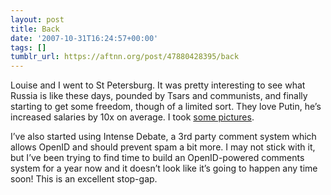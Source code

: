 ```yaml
---
layout: post
title: Back
date: '2007-10-31T16:24:57+00:00'
tags: []
tumblr_url: https://aftnn.org/post/47880428395/back
---
```

<p>Louise and I went to St Petersburg. It was pretty interesting to see what Russia is like these days, pounded by Tsars and communists, and finally starting to get some freedom, though of a limited sort. They love Putin, he&rsquo;s increased salaries by 10x on average. I took <a href="http://www.flickr.com/photos/afternoon/sets/72157602373892820/">some pictures</a>.</p>

<p>I&rsquo;ve also started using Intense Debate, a 3rd party comment system which allows OpenID and should prevent spam a bit more. I may not stick with it, but I&rsquo;ve been trying to find time to build an OpenID-powered comments system for a year now and it doesn&rsquo;t look like it&rsquo;s going to happen any time soon! This is an excellent stop-gap.</p>
